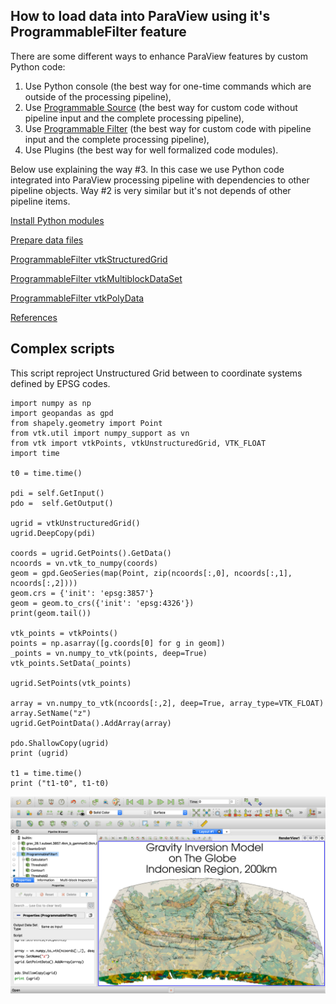 ## How to load data into ParaView using it's ProgrammableFilter feature

There are some different ways to enhance ParaView features by custom Python code:

1. Use Python console (the best way for one-time commands which are outside of the processing pipeline),
2. Use [Programmable Source](../ProgrammableSource/README.md) (the best way for custom code without pipeline input and the complete processing pipeline),
3. Use [Programmable Filter](../ProgrammableFilter/README.md) (the best way for custom code with pipeline input and the complete processing pipeline),
4. Use Plugins (the best way for well formalized code modules).

Below use explaining the way #3. In this case we use Python code integrated into ParaView processing pipeline with dependencies to other pipeline objects. Way #2 is very similar but it's not depends of other pipeline items.

[Install Python modules](../install.md)

[Prepare data files](../datafiles.md)

[ProgrammableFilter vtkStructuredGrid](vtkStructuredGrid.md)

[ProgrammableFilter vtkMultiblockDataSet](vtkMultiblockDataSet.md)

[ProgrammableFilter vtkPolyData](vtkPolyData.md)

[References](../references.md)

## Complex scripts

This script reproject Unstructured Grid between to coordinate systems defined by EPSG codes.

```
import numpy as np
import geopandas as gpd
from shapely.geometry import Point
from vtk.util import numpy_support as vn
from vtk import vtkPoints, vtkUnstructuredGrid, VTK_FLOAT
import time

t0 = time.time()

pdi = self.GetInput()
pdo =  self.GetOutput()

ugrid = vtkUnstructuredGrid()
ugrid.DeepCopy(pdi)

coords = ugrid.GetPoints().GetData()
ncoords = vn.vtk_to_numpy(coords)
geom = gpd.GeoSeries(map(Point, zip(ncoords[:,0], ncoords[:,1], ncoords[:,2])))
geom.crs = {'init': 'epsg:3857'}
geom = geom.to_crs({'init': 'epsg:4326'})
print(geom.tail())

vtk_points = vtkPoints()
points = np.asarray([g.coords[0] for g in geom])
_points = vn.numpy_to_vtk(points, deep=True)
vtk_points.SetData(_points)

ugrid.SetPoints(vtk_points)

array = vn.numpy_to_vtk(ncoords[:,2], deep=True, array_type=VTK_FLOAT)
array.SetName("z")
ugrid.GetPointData().AddArray(array)

pdo.ShallowCopy(ugrid)
print (ugrid)

t1 = time.time()
print ("t1-t0", t1-t0)
```
![ParaView_ProgrammableFilter_reproject.jpg](ParaView_ProgrammableFilter_reproject.jpg)
